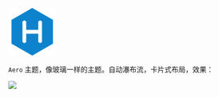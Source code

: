 ![Hexo Logo](https://github.com/vercel/vercel/blob/main/packages/frameworks/logos/hexo.svg)

`Aero` 主题，像玻璃一样的主题。自动瀑布流，卡片式布局，效果：

![](https://s1.ax1x.com/2022/08/11/v86BCQ.png)
